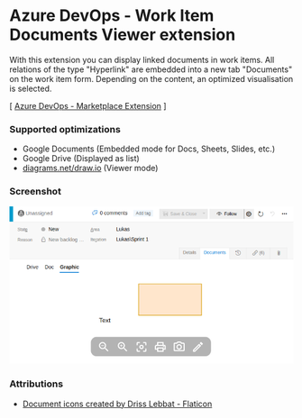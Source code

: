 # Azure DevOps - Work Item Documents Viewer extension

With this extension you can display linked documents in work items. All relations of the type "Hyperlink" are embedded into a new tab "Documents" on the work item form. Depending on the content, an optimized visualisation is selected.

[ [Azure DevOps - Marketplace Extension](https://marketplace.visualstudio.com/items?itemName=lukaswoehrl.azdo-workitem-documents) ]

### Supported optimizations

- Google Documents (Embedded mode for Docs, Sheets, Slides, etc.)
- Google Drive (Displayed as list)
- [diagrams.net/draw.io](https://app.diagrams.net/) (Viewer mode)

### Screenshot

![diagrams.net](./docs/diagrams.net.png)

### Attributions

- [Document icons created by Driss Lebbat - Flaticon](https://www.flaticon.com/free-icons/document)